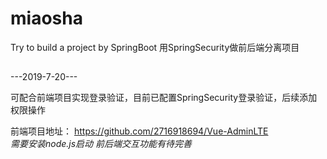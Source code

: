# miaosha
Try to build a project by SpringBoot 用SpringSecurity做前后端分离项目

##

---2019-7-20---

可配合前端项目实现登录验证，目前已配置SpringSecurity登录验证，后续添加权限操作

前端项目地址：
https://github.com/2716918694/Vue-AdminLTE  
*需要安装node.js启动*
*前后端交互功能有待完善*
